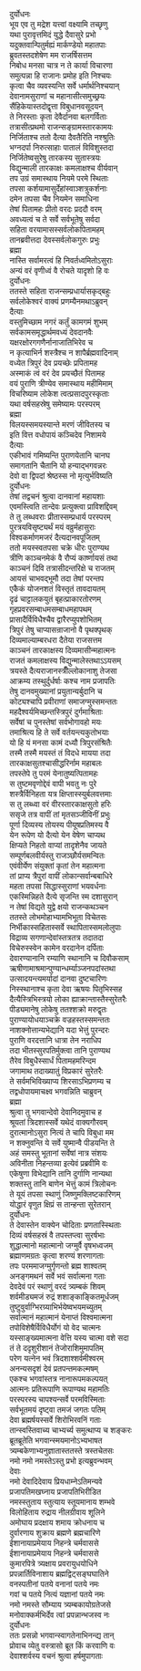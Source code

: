 दुर्योधनः  
भूय एव तु मद्रेश यत्त्वां वक्ष्यामि तच्छृणु  
यथा पुरावृत्तमिदं युद्धे दैवासुरे प्रभो  
यदुक्तवान्पितुर्मह्यं मार्कण्डेयो महातपाः  
ब्रुवतस्तदशेषेण मम राजर्षिसत्तम  
निबोध मनसा चात्र न ते कार्या विचारणा  
समुत्पन्ना हि राजानः प्रमोह इति निश्चयः  
कृत्वा चैव व्यवस्यन्ति सर्वे धर्मार्थनिश्चयान्  
देवानामसुराणां च महानासीत्समुच्छ्रयः  
सैंहिकेयास्तदोद्वृत्ता विबुधानवसूदयन्  
ते निरस्ताः कृता देवैर्दानवा बलगर्विताः  
तत्रासीत्प्रथमो राजन्सङ्ग्रामस्तारकामयः  
निर्जिताश्च ततो दैत्या दैवतैरिति नश्श्रुतिः  
भग्नदर्पा निरुत्साहाः पातालं विविशुस्तदा  
निर्जितेष्वसुरेषु तारकस्य सुतास्त्रयः  
विद्युन्माली तारकाक्षः कमलाक्षश्च वीर्यवान्  
तप उग्रं समास्थाय नियमे परमे स्थिताः  
तपसा कर्शयामासुर्देहांस्वाञ्शत्रुकर्शनाः  
दमेन तपसा चैव नियमेन समाधिना  
तेषां पितामहः प्रीतो वरदः प्रददौ वरम्  
अवध्यत्वं च ते सर्वे सर्वभूतेषु सर्वदा  
सहिता वरयामासस्सर्वलोकपितामहम्  
तानब्रवीत्तदा देवस्सर्वलोकगुरुः प्रभुः  
ब्रह्मा   
नास्ति सर्वामरत्वं हि निवर्तध्वमितोऽसुराः  
अन्यं वरं वृणीध्वं वै रोचते यादृशो हि वः  
दुर्योधनः  
ततस्ते सहिता राजन्सम्प्रधार्यासकृद्बहुः  
सर्वलोकेश्वरं वाक्यं प्रणम्यैनमथाऽब्रुवन्  
दैत्याः   
वस्तुमिच्छाम नगरं कर्तुं कामगमं शुभम्  
सर्वकामसमृद्धार्थमवध्यं देवदानवैः  
यक्षरक्षोरगगणैर्नानाजातिभिरेव च  
न कृत्याभिर्न शस्त्रैश्च न शापैर्ब्रह्मवादिनाम्  
वध्येत त्रिपुरं देव प्रयच्छेः प्रपितामह  
अस्माकं त्वं वरं देव प्रयच्छैतं पितामह  
वयं पुराणि त्रीण्येव समास्थाय महीमिमाम्  
विचरिष्याम लोकेश त्वत्प्रसादपुरस्कृताः  
यथा वर्षसहस्रेषु समेष्यामः परस्परम्  
ब्रह्मा  
विलयस्समयस्यान्ते मरणं जीवितस्य च  
इति वित्त वधोपायं कञ्चिदेव निशामये  
दैत्याः  
एकीभावं गमिष्यन्ति पुराणयेतानि चानघ  
समागतानि चैतानि यो हन्याद्भगवन्नरः  
देवो वा द्विपदां श्रेष्ठस्स नो मृत्युर्भविष्यति  
दुर्योधनः  
तेषां तद्वचनं श्रुत्वा दानवानां महायशाः  
एवमस्त्विति तान्देवः प्रत्युक्त्वा प्राविशद्दिवम्  
ते तु लब्धवराः प्रीतास्सम्प्रधार्य परस्परम्  
पुरत्रयविसृष्ट्यर्थं मयं वव्रुर्महासुराः  
विश्वकर्माणमजरं दैत्यदानवपूजितम्  
ततो मयस्स्वतपसा चक्रे धीरः पुराण्यथ  
त्रीणि काञ्चनमेकं वै रौप्यं कार्ष्णायसं तथा  
काञ्चनं दिवि तत्रासीदन्तरिक्षे च राजतम्  
आयसं चाभवद्भूमौ तदा तेषां परन्तप  
एकैकं योजनशतं विस्तृतं तावदायतम्  
दृढं चाट्टालकयुतं बृहत्प्राकारतोरणम्  
गृहप्रवरसम्बाधमसम्बाधमहापथम्  
प्रासादैर्विविधैश्चैव द्वारैरप्युपशोभितम्  
त्रिपुरं तेषु चाप्यासन्राजानो वै पृथक्पृथक्  
दिव्यमाल्याम्बरधरा दैतेया राजसत्तम  
काञ्चनं तारकाक्षस्य दिव्यमासीन्महात्मनः  
राजतं कमलाक्षस्य विद्युन्मालेस्तथाऽऽयसम्  
त्रयस्ते दैत्यराजानस्त्रीँल्लोकानाशु तेजसा  
आक्रम्य तस्थुर्दुर्धर्षाः कश्च नाम प्रजापतिः  
तेषु दानवमुख्यानां प्रयुतान्यर्बुदानि च  
कोट्यश्चापि प्रवीराणां समाजग्मुस्समन्ततः  
महदैश्वर्यमिच्छन्तस्त्रिपुरं दुर्गमाश्रिताः  
सर्वेषां च पुनस्तेषां सर्वभोगावहो मयः  
तमाश्रित्य हि ते सर्वे वर्तयन्त्यकुतोभयाः  
यो हि यं मनसा कामं दध्यौ त्रिपुरसंश्रितैः  
तस्मै तस्मै मयस्तं तं विदधे मायया तदा  
तारकाक्षसुतश्चासीद्धरिर्नाम महाबलः  
तपस्तेपे तु परमं येनातुष्यत्पितामहः  
स तुष्टमवृणोद्देवं वापी भवतु नः पुरे  
शस्त्रैर्विनिहता यत्र क्षिप्तास्स्युर्बलवत्तमाः  
स तु लब्ध्वा वरं वीरस्तारकाक्षसुतो हरिः  
ससृजे तत्र वापीं तां मृतसञ्जीविनीं प्रभुः  
पूर्णा दिव्यस्य तोयस्य पीयूषप्रतिमस्य वै  
येन रूपेण यो दैत्यो येन वेषेण चाप्यथ  
क्षिप्यते निहतो वाप्यां तादृशेनैव जायते  
सम्पूर्णबलवीर्यस्तु राजञ्छौर्यसमन्वितः  
एवंवीर्येण संयुक्तां कृतां तेन महात्मना  
तां प्राप्य त्रैपुरां वापीं लोकान्सर्वान्बबाधिरे  
महता तपसा सिद्धास्सुराणां भयवर्धनाः  
एकस्मिन्निहते दैत्ये सृजन्ति स्म दशासुरान्  
न तेषां विद्यते युद्वे क्षयो राजन्कथञ्चन  
ततस्ते लोभमोहाभ्यामभिभूता विचेतसः  
निर्भीकास्सहितास्सर्वे स्थापितास्समलोलुपाः  
विद्राव्य सगणान्देवांस्तत्रतत्र तदातदा  
विचेरुस्स्वेन कामेन वरदानेन दर्पिताः  
देवारण्यानानि रम्याणि स्थानानि च दिवौकसाम्  
ऋषीणामाश्रमान्पुण्यान्धर्म्याञ्जनपदांस्तथा  
उत्सादयन्त्यमर्यादां दानवा दुष्टचारिणः  
निस्स्थानाश्च कृता देवा ऋषयः पितृभिस्सह  
दैत्यैस्त्रिभिस्त्रयो लोका ह्याक्रान्तास्तैस्सुरेतरैः  
पीड्यमानेषु लोकेषु ततश्शक्रो मरुद्वृतः  
पुराण्यायोधयाञ्चक्रे वज्रहस्तस्समन्ततः  
नाशक्नोत्तान्यभेद्यानि यदा भेत्तुं पुरन्दरः  
पुराणि वरदत्तानि धात्रा तेन नराधिप  
तदा भीतस्सुरपतिर्मुक्त्वा तानि पुराण्यथ  
तैरेव विबुधैस्सार्धं पितामहमरिन्दम  
जगामाथ तदाख्यातुं विप्रकारं सुरेतरैः  
ते सर्वमभिविख्याप्य शिरसाऽभिप्रणम्य च  
तद्वधोपायमाचक्ष्व भगवन्निति चाब्रुवन्  
ब्रह्मा  
श्रुत्वा तु भगवान्देवो देवानिदमुवाच ह  
श्रूयतां त्रिदशास्सर्वे यथेदं वाक्यगौरवम्  
दुरात्मानोऽसुरा नित्यं ते चापि विबुधा मम  
न शक्नुवन्ति ये सर्वे युष्मान्वै पीडयन्ति ते  
अहं समस्तु भूतानां सर्वेषां नात्र संशयः  
अविनीता निहन्तव्या इत्येवं प्रब्रवीमि वः  
एकेषुणा विभेद्यानि तानि दुर्गाणि नान्यथा  
शक्तस्तु तानि बाणेन भेत्तुं कामं त्रिलोचनः  
ते यूयं तपसा स्थाणुं जिष्णुमक्लिष्टकारिणम्  
योद्धारं वृणुत क्षिप्रं स तान्हन्ता सुरेतरान्  
दुर्योधनः  
ते देवास्तेन वाक्येन चोदिताः प्रणतास्स्थिताः  
दिव्यं वर्षसहस्रं वै तपस्तप्त्वा सुरर्षभाः  
शुद्धात्मानो महात्मानो जग्मुर्वै वृषभध्वजम्  
ब्रह्माणमग्रतः कृत्वा शरण्यं शरणागताः  
तपः परममाजग्मुर्गृणन्तो ब्रह्म शाश्वतम्  
अनङ्गमथनं सर्वे भवं सर्वात्मना गताः  
देवदेवं परं स्थाणुं वरदं त्र्यम्बकं शिवम्  
शर्वमीड्यमजं रुद्रं शशाङ्काङ्कितमूर्धजम्  
तुष्टुवुर्वाग्भिरग्र्याभिर्भयेष्वभयमच्युतम्  
सर्वात्मानं महात्मानं येनाप्तं विश्वमात्मना  
तपोविशेषैर्विविधैर्योगं यो वेद चात्मनः  
यस्साङ्ख्यमात्मना वेत्ति यस्य चात्मा वशे सदा  
तं ते ददृशुरीशानं तेजोराशिमुमापतिम्  
परेण यत्नेन भवं त्रिदशाश्शर्वमीश्वरम्  
अनन्यसदृशं देवं प्रतपन्तमकल्मषम्  
एकश्च भगवांस्तत्र नानारूपमकल्पयत्  
आत्मनः प्रतिरूपाणि रूपाण्यथ महामतिः  
परस्परस्य चापश्यन्सर्वे परमविस्मिताः  
सर्वभूतमयं दृष्ट्वा तमजं जगतः पतिम्  
देवा ब्रह्मर्षयस्सर्वे शिरोभिरवनिं गताः  
तान्स्वस्तिवाच्य चाभ्यर्च्य समुत्थाप्य च शङ्करः  
ब्रूतब्रूतेति भगवान्स्मयमानोऽभ्यभाषत  
त्र्यम्बकेणाभ्यनुज्ञातास्ततस्ते त्रस्तचेतसः  
नमो नमो नमस्तेऽस्तु प्रभो इत्यब्रुवन्भवम्  
देवाः  
नमो देवादिदेवाय प्रियधाम्नेऽतिमन्यवे  
प्रजापतिमखघ्नाय प्रजापतिभिरीडित  
नमस्स्तुताय स्तुत्याय स्तूयमानाय शम्भवे  
विलोहिताय रुद्राय नीलग्रीवाय शूलिने  
अमोघाय प्रदक्षाय शमाय क्रोधनाय च  
दुर्वारणाय शुक्राय ब्रह्मणे ब्रह्मचारिणे  
ईशानायाप्रमेयाय निहन्त्रे चर्मवाससे  
ईशानायाप्रमेयाय निहन्त्रे चर्मवाससे  
कुमारपित्रे त्र्यक्षाय प्रवरायुधयोधिने  
प्रपन्नार्तिविनाशाय ब्रह्मद्विट्सङ्घघातिने  
वनस्पतीनां पतये वनानां पतये नमः  
गवां च पतये नित्यं यज्ञानां पतये नमः  
नमो नमस्ते सौम्याय त्र्यम्बकायोग्रतेजसे  
मनोवाक्कर्मभिर्देव त्वां प्रपन्नान्भजस्व नः  
दुर्योधनः  
ततः प्रसन्नो भगवान्स्वागतेनाभिनन्द्य तान्  
प्रोवाच व्येतु वस्त्रासो ब्रूत किं करवाणि वः  
देवाश्शर्वस्य वचनं श्रुत्वा हर्षमुपागताः  

